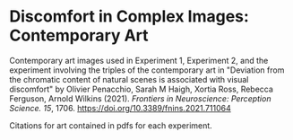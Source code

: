 # Discomfort in Complex Images: Contemporary Art

Contemporary art images used in Experiment 1, Experiment 2, and the experiment involving the triples of the contemporary art in "Deviation from the chromatic content of natural scenes is associated with visual discomfort" by
Olivier Penacchio, Sarah M Haigh, Xortia Ross, Rebecca Ferguson, Arnold Wilkins (2021). _Frontiers in Neuroscience: Perception Science. 15_, 1706. https://doi.org/10.3389/fnins.2021.711064


Citations for art contained in pdfs for each experiment.
